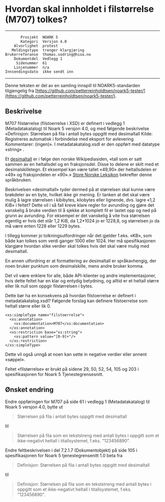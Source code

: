 Hvordan skal innholdet i filstørrelse (M707) tolkes?
====================================================

 ------------------  ---------------------------------
           Prosjekt  NOARK 5
           Kategori  Versjon 4.0
        Alvorlighet  protest
       Meldingstype  trenger klargjøring
    Brukerreferanse  thomas.sodring@hioa.no
        Dokumentdel  Vedlegg 1
         Sidenummer  61
        Linjenummer  n/a
    Innsendingsdato  ikke sendt inn
 ------------------  ---------------------------------

Denne teksten er del av en samling innspill til NOARK5-standarden
tilgjengelig fra [https://github.com/petterreinholdtsen/noark5-tester/](https://github.com/petterreinholdtsen/noark5-tester/).

Beskrivelse
-----------

M707 filstørrelse (filstoerrelse i XSD) er definert i vedlegg 1
(Metadatakatalog) til Noark 5 versjon 4.0, og med følgende beskrivelse
«Definisjon: Størrelsen på fila i antall bytes oppgitt med desimaltall
Kilde: Registreres automatisk i forbindelse med eksport for avlevering
Kommentarer: (ingen)».  I metadatakatalog.xsdl er den oppført med
datatype «string» .

Et [desimaltall](https://no.wikipedia.org/wiki/Desimaltall) er i følge
den norske Wikipediasiden, «tall som er satt sammen av en heltallsdel
og en fraksjonsdel. Disse to delene er skilt med et
desimalskilletegn. Et eksempel kan være tallet «49,90» der
heltallsdelen er «49» og fraksjondelen er «90».» [Store Norske
Leksikon](https://snl.no/numerisk_metode) bekrefter denne språkbruken.

Beskrivelsen «desimaltall» tyder dermed på at størrelsen skal kunne
være brøkdeler av en byte, hvilket ikke gir mening.  Er tanken at det
skal være mulig å lagre størrelsen i kibibytes, kilobytes eller
lignende, dvs. lagre «1,2 KiB» i feltet?  Dette vil i så fall kreve
klare regler for avrunding og gjøre det vanskelig å bruke verdien til
å sjekke at komplett fil er lastet opp og ned på grunn av avrunding.
For eksempel er det vanskelig å vite hva størrelsen egentlig er hvis
det står 1,2 KiB, da 1,2*1024 jo er 1228,8, og størrelsen jo da må
være enten 1228 eller 1229 bytes.

I tillegg kommer jo tolkningsutfordringer når det gjelder f.eks. «KB»,
som både kan tolkes som verdi ganger 1000 eller 1024.  Her må
spesifikasjonen klargjøre hvordan slike verdier skal tolkes hvis det
skal være mulig med desimaltall.

En annen utfordring er at formattering av desimaltall er
språkavhengig, der noen bruker punktum som desimalskille, mens andre
bruker komma.

Det vil være enklere for alle, både API-klienter og andre
implementasjoner, hvis dette feltet har en klar og entydig betydning,
og alltid er et heltall større eller lik null som oppgir filstørrelsen
i bytes.

Dette bør ha en konsekvens på hvordan filstoerrelse er definert i
metadatakatalog.xsdl?  Følgende forslag kan definere filstoerrelse
som heltall større eller lik 0.

```
<xs:simpleType name="filstoerrelse">
  <xs:annotation>
    <xs:documentation>M707</xs:documentation>
  </xs:annotation>
  <xs:restriction base="xs:string">
    <xs:pattern value="[0-9]+"/>    
  </xs:restriction>
</xs:simpleType>
```

Dette vil også unngå at noen kan sette in negative verdier eller 
annent «søppel».

Feltet «filstørrelse» er brukt på sidene 29, 50, 52, 54, 105 og 203 i
spesifikasjonen for Noark 5 Tjenestegrensesnitt.

Ønsket endring
--------------

Endre oppføringen for M707 på side 61 i vedlegg 1 (Metadatakatalog)
til Noark 5 versjon 4.0, bytte ut

> Størrelsen på fila i antall bytes oppgitt med desimaltall

til

> Størrelsen på fila som en tekststreng med antall bytes i oppgitt som
> et ikke-negativt heltall i titallsystemet, f.eks. "123456890".

Endre feltbeskrivelsen i del 7.2.1.7 (Dokumentobjekt) på side 105 i
spesifikasjonen for Noark 5 tjenestegrensenitt 1.0 beta fra

> Definisjon: Størrelsen på fila i antall bytes oppgitt med
> desimaltall

til

> Definisjon: Størrelsen på fila som en tekststreng med antall bytes i
> oppgitt som et ikke-negativt heltall i titallsystemet,
> f.eks. "123456890".
